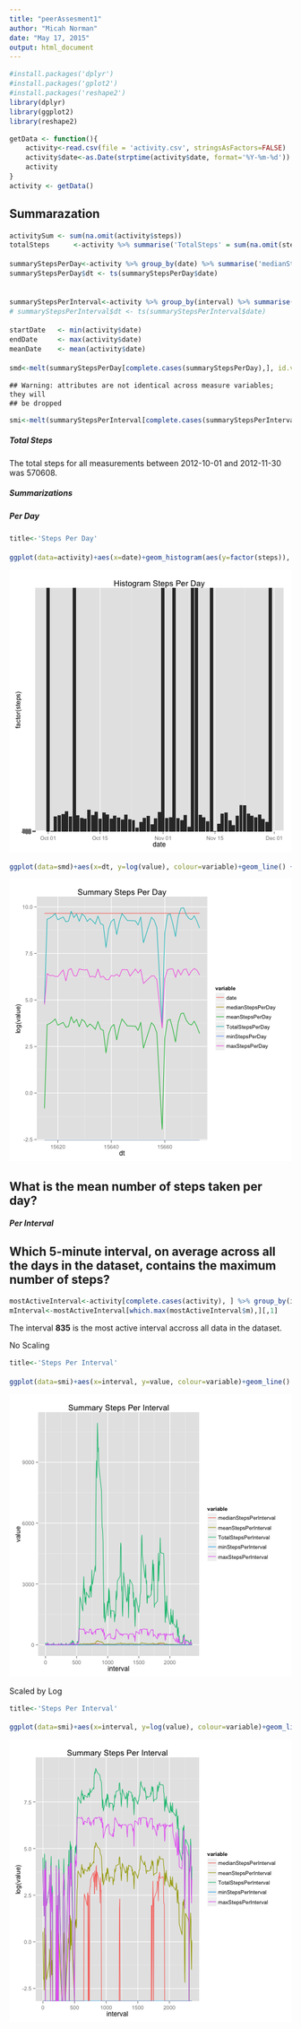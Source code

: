 ```yaml
---
title: "peerAssesment1"
author: "Micah Norman"
date: "May 17, 2015"
output: html_document
---
```


```r
#install.packages('dplyr')
#install.packages('gplot2')
#install.packages('reshape2')
library(dplyr)
library(ggplot2)
library(reshape2)
```

```r
getData <- function(){
    activity<-read.csv(file = 'activity.csv', stringsAsFactors=FALSE)
    activity$date<-as.Date(strptime(activity$date, format='%Y-%m-%d'))
    activity
}
activity <- getData()
```


## Summarazation  



```r
activitySum <- sum(na.omit(activity$steps))
totalSteps      <-activity %>% summarise('TotalSteps' = sum(na.omit(steps)))

summaryStepsPerDay<-activity %>% group_by(date) %>% summarise('medianStepsPerDay' = median(na.omit(steps)), 'meanStepsPerDay' = mean(na.omit(steps)), 'TotalStepsPerDay' = sum(na.omit(steps)), 'minStepsPerDay' = min(steps, na.rm=TRUE) , 'maxStepsPerDay' = max(steps, na.rm=TRUE) )
summaryStepsPerDay$dt <- ts(summaryStepsPerDay$date)


summaryStepsPerInterval<-activity %>% group_by(interval) %>% summarise('medianStepsPerInterval' = median(na.omit(steps)), 'meanStepsPerInterval' = mean(na.omit(steps)), 'TotalStepsPerInterval' = sum(na.omit(steps)), 'minStepsPerInterval' = min(steps, na.rm=TRUE) , 'maxStepsPerInterval' = max(steps, na.rm=TRUE) )
# summaryStepsPerInterval$dt <- ts(summaryStepsPerInterval$date)

startDate   <- min(activity$date)
endDate     <- max(activity$date)
meanDate    <- mean(activity$date)

smd<-melt(summaryStepsPerDay[complete.cases(summaryStepsPerDay),], id.vars = 'dt')
```

```
## Warning: attributes are not identical across measure variables; they will
## be dropped
```

```r
smi<-melt(summaryStepsPerInterval[complete.cases(summaryStepsPerInterval),], id.vars = 'interval')
```


##### Total Steps  

The total steps for all measurements between 2012-10-01 and 2012-11-30 was 570608.  

##### Summarizations

##### Per Day

```r
title<-'Steps Per Day'

ggplot(data=activity)+aes(x=date)+geom_histogram(aes(y=factor(steps)), stat='identity') + ggtitle(paste('Histogram', title))
```

![plot of chunk perDaySum](figure/perDaySum-1.png) 

```r
ggplot(data=smd)+aes(x=dt, y=log(value), colour=variable)+geom_line() + ggtitle(paste('Summary', title))
```

![plot of chunk perDaySum](figure/perDaySum-2.png) 


## What is the mean number of steps taken per day?

##### Per Interval

## Which 5-minute interval, on average across all the days in the dataset, contains the maximum number of steps?

```r
mostActiveInterval<-activity[complete.cases(activity), ] %>% group_by(interval) %>% summarise('m'=sum(steps))
mInterval<-mostActiveInterval[which.max(mostActiveInterval$m),][,1]
```

The interval **835** is the most active interval accross all data in the dataset.


No Scaling

```r
title<-'Steps Per Interval'

ggplot(data=smi)+aes(x=interval, y=value, colour=variable)+geom_line() + ggtitle(paste('Summary', title))
```

![plot of chunk perIntSum](figure/perIntSum-1.png) 

Scaled by Log

```r
title<-'Steps Per Interval'

ggplot(data=smi)+aes(x=interval, y=log(value), colour=variable)+geom_line() + ggtitle(paste('Summary', title))
```

![plot of chunk catFigs](figure/catFigs-1.png) 










